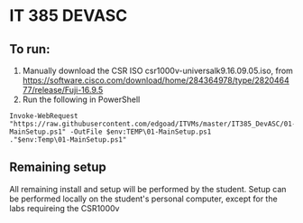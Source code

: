 # IT 385 DEVASC

## To run:
1. Manually download the CSR ISO csr1000v-universalk9.16.09.05.iso, from https://software.cisco.com/download/home/284364978/type/282046477/release/Fuji-16.9.5 
2. Run the following in PowerShell
```
Invoke-WebRequest "https://raw.githubusercontent.com/edgoad/ITVMs/master/IT385_DevASC/01-MainSetup.ps1" -OutFile $env:TEMP\01-MainSetup.ps1
."$env:Temp\01-MainSetup.ps1"
```

## Remaining setup
All remaining install and setup will be performed by the student. Setup can be performed locally on the student's personal computer, except for the labs requireing the CSR1000v
